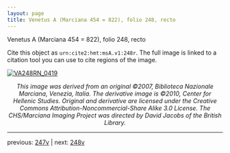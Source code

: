 ```yaml
---
layout: page
title: Venetus A (Marciana 454 = 822), folio 248, recto
---
```


Venetus A (Marciana 454 = 822), folio 248, recto

Cite this object as `urn:cite2:hmt:msA.v1:248r`.  The full image is linked to a citation tool you can use to cite regions of the image.

[![VA248RN_0419](http://www.homermultitext.org/iipsrv?IIIF=/project/homer/pyramidal/deepzoom/hmt/vaimg/2017a/VA248RN_0419.tif/full/800,/0/default.jpg)](http://www.homermultitext.org/ict2/?urn=urn:cite2:hmt:vaimg.2017a:VA248RN_0419) 

<p style="text-align: center; font-style: italic;">This image was derived from an original ©2007, Biblioteca Nazionale Marciana, Venezia, Italia. The derivative image is ©2010, Center for Hellenic Studies. Original and derivative are licensed under the Creative Commons Attribution-Noncommercial-Share Alike 3.0 License. The CHS/Marciana Imaging Project was directed by David Jacobs of the British Library.</p>

---

previous: [247v](../247v/) | next: [248v](../248v/)